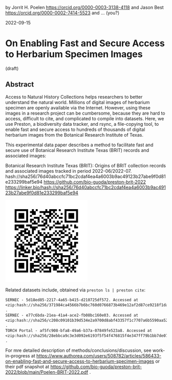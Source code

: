 by 
Jorrit H. Poelen https://orcid.org/0000-0003-3138-4118 
and 
Jason Best https://orcid.org/0000-0002-7414-5523
and 
... (you?)

2022-09-15

# On Enabling Fast and Secure Access to Herbarium Specimen Images
(draft)

## Abstract 
Access to Natural History Collections helps researchers to better understand the natural world. Millions of digital images of herbarium specimen are openly available via the Internet. However, using these images in a research project can be cumbersome, because they are hard to access, difficult to cite, and complicated to compile into datasets. Here, we use Preston, a biodiversity data tracker, and rsync, a file-copying tool, to enable fast and secure access to hundreds of thousands of digital herbarium images from the Botanical Research Institute of Texas.

This experimental data paper describes a method to facilitate fast and secure use of Botanical Research Institute Texas (BRIT) records and associated images: 

Botanical Research Institute Texas (BRIT): Origins of BRIT collection records and associated images tracked in period 2022-06/2022-07. hash://sha256/76d40abccfc71bc2cdaf4ea4a6003b9ac49123b27abe9f0d81e233299baf5e94 https://github.com/bio-guoda/preston-brit-2022 https://linker.bio/hash://sha256/76d40abccfc71bc2cdaf4ea4a6003b9ac49123b27abe9f0d81e233299baf5e94

[![qrcode](./label.png)](https://zxing.org/w/decode?u=https%3A%2F%2Fgithub.com%2Fbio-guoda%2Fpreston-brit-2022%2Fraw%2Fmain%2Flabel.png)

Related datasets include, obtained via ```preston ls | preston cite```:

```
SERNEC - 5d18ed85-2217-4a65-b415-d210725df572. Accessed at <zip:hash://sha256/371984ca4566b7b6bc760d0766873b469e12af2d87ce9218f1da888a1b4c3948!/eml.xml> .
SERNEC - e77c6bda-21ea-41a4-ace2-fb08bc160e03. Accessed at <zip:hash://sha256/c208c09101b39d534e2a9700d8abf43357f1c7707a6b5590aa528fe78d56cfbe!/eml.xml> .
TORCH Portal - af5fc908-bfa8-49a6-b37a-07849fe523a8. Accessed at <zip:hash://sha256/28ebbca9c3e3d092e6193f5f54f476815f4e347ff79b1bb7de07090e78a648ea!/eml.xml> .
```

For mre detailed description of methods/conclusions/discussion, see work-in-progress at https://www.authorea.com/users/508782/articles/586433-on-enabling-fast-and-secure-access-to-herbarium-specimen-images or their pdf snapshot at https://github.com/bio-guoda/preston-brit-2022/blob/main/Poelen-BRIT-2022.pdf .
